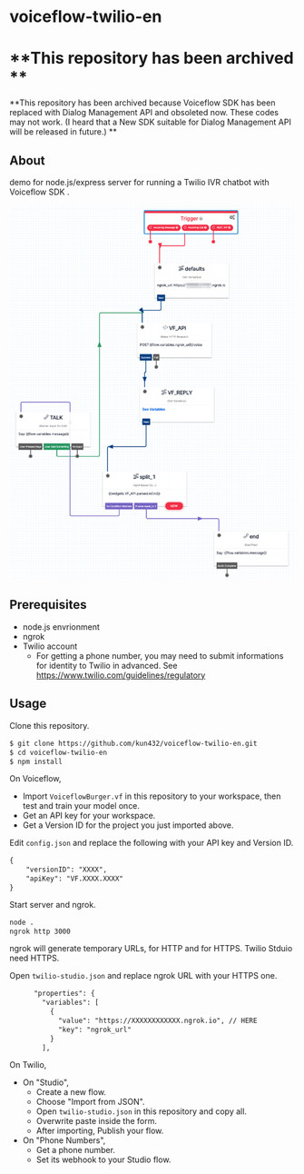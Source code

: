 # voiceflow-twilio-en

# **This repository has been archived **

**This repository has been archived because Voiceflow SDK has been replaced with Dialog Management API and obsoleted now. These codes may not work. (I heard that a New SDK suitable for Dialog Management API will be released in future.) **

## About

demo for node.js/express server for running a Twilio IVR chatbot with Voiceflow SDK .

![](public/twilio-studio.png)

## Prerequisites

- node.js envrionment
- ngrok
- Twilio account
  - For getting a phone number, you may need to submit informations for identity to Twilio in advanced. See https://www.twilio.com/guidelines/regulatory

## Usage

Clone this repository.

```
$ git clone https://github.com/kun432/voiceflow-twilio-en.git
$ cd voiceflow-twilio-en
$ npm install
```

On Voiceflow, 

- Import `VoiceflowBurger.vf` in this repository to your workspace, then test and train your model once.
- Get an API key for your workspace.
- Get a Version ID for the project you just imported above.

Edit `config.json` and replace the following with your API key and Version ID.

```
{
    "versionID": "XXXX",
    "apiKey": "VF.XXXX.XXXX"
}
```

Start server and ngrok.

```
node .
ngrok http 3000
```

ngrok will generate temporary URLs, for HTTP and for HTTPS. Twilio Stduio need HTTPS.

Open `twilio-studio.json` and replace ngrok URL with your HTTPS one.

```
      "properties": {
        "variables": [
          {
            "value": "https://XXXXXXXXXXXX.ngrok.io", // HERE
            "key": "ngrok_url"
          }
        ],
```

On Twilio,

- On "Studio",
  - Create a new flow.
  - Choose "Import from JSON".
  - Open `twilio-studio.json` in this repository and copy all.
  - Overwrite paste inside the form.
  - After importing, Publish your flow.
- On "Phone Numbers",
  - Get a phone number.
  - Set its webhook to your Studio flow. 
